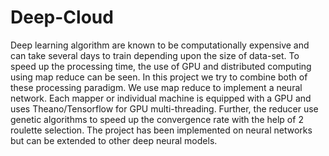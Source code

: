 # Deep-Cloud
Deep learning algorithm are known to be computationally expensive and can take several days to train depending upon the size of data-set. To speed up the processing time, the use of GPU and distributed computing using map reduce can be seen. In this project we try to combine both of these processing paradigm. We use map reduce to implement a neural network. Each mapper or individual machine is equipped with a GPU and uses Theano/Tensorflow for GPU multi-threading. Further, the reducer use genetic algorithms to speed up the convergence rate with the help of 2 roulette selection. The project has been implemented on neural networks but can be extended to other deep neural models.
